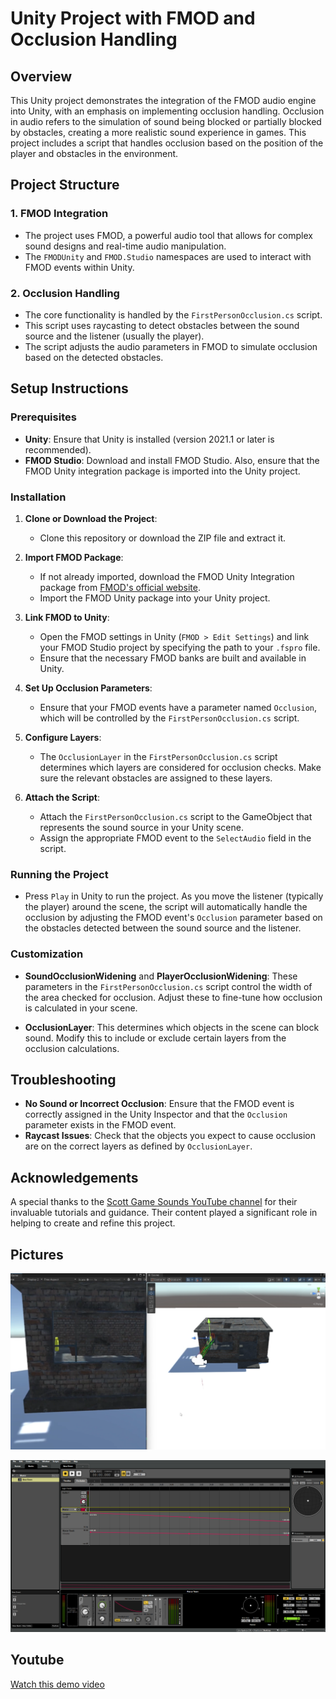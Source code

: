 # Unity Project with FMOD and Occlusion Handling

## Overview

This Unity project demonstrates the integration of the FMOD audio engine into Unity, with an emphasis on implementing occlusion handling. Occlusion in audio refers to the simulation of sound being blocked or partially blocked by obstacles, creating a more realistic sound experience in games. This project includes a script that handles occlusion based on the position of the player and obstacles in the environment.

## Project Structure

### 1. **FMOD Integration**
   - The project uses FMOD, a powerful audio tool that allows for complex sound designs and real-time audio manipulation.
   - The `FMODUnity` and `FMOD.Studio` namespaces are used to interact with FMOD events within Unity.

### 2. **Occlusion Handling**
   - The core functionality is handled by the `FirstPersonOcclusion.cs` script.
   - This script uses raycasting to detect obstacles between the sound source and the listener (usually the player).
   - The script adjusts the audio parameters in FMOD to simulate occlusion based on the detected obstacles.

## Setup Instructions

### Prerequisites
- **Unity**: Ensure that Unity is installed (version 2021.1 or later is recommended).
- **FMOD Studio**: Download and install FMOD Studio. Also, ensure that the FMOD Unity integration package is imported into the Unity project.

### Installation

1. **Clone or Download the Project**: 
   - Clone this repository or download the ZIP file and extract it.

2. **Import FMOD Package**:
   - If not already imported, download the FMOD Unity Integration package from [FMOD's official website](https://fmod.com/).
   - Import the FMOD Unity package into your Unity project.

3. **Link FMOD to Unity**:
   - Open the FMOD settings in Unity (`FMOD > Edit Settings`) and link your FMOD Studio project by specifying the path to your `.fspro` file.
   - Ensure that the necessary FMOD banks are built and available in Unity.

4. **Set Up Occlusion Parameters**:
   - Ensure that your FMOD events have a parameter named `Occlusion`, which will be controlled by the `FirstPersonOcclusion.cs` script.

5. **Configure Layers**:
   - The `OcclusionLayer` in the `FirstPersonOcclusion.cs` script determines which layers are considered for occlusion checks. Make sure the relevant obstacles are assigned to these layers.

6. **Attach the Script**:
   - Attach the `FirstPersonOcclusion.cs` script to the GameObject that represents the sound source in your Unity scene.
   - Assign the appropriate FMOD event to the `SelectAudio` field in the script.

### Running the Project

- Press `Play` in Unity to run the project. As you move the listener (typically the player) around the scene, the script will automatically handle the occlusion by adjusting the FMOD event's `Occlusion` parameter based on the obstacles detected between the sound source and the listener.

### Customization

- **SoundOcclusionWidening** and **PlayerOcclusionWidening**: These parameters in the `FirstPersonOcclusion.cs` script control the width of the area checked for occlusion. Adjust these to fine-tune how occlusion is calculated in your scene.
  
- **OcclusionLayer**: This determines which objects in the scene can block sound. Modify this to include or exclude certain layers from the occlusion calculations.

## Troubleshooting

- **No Sound or Incorrect Occlusion**: Ensure that the FMOD event is correctly assigned in the Unity Inspector and that the `Occlusion` parameter exists in the FMOD event.
- **Raycast Issues**: Check that the objects you expect to cause occlusion are on the correct layers as defined by `OcclusionLayer`.

## Acknowledgements

A special thanks to the [Scott Game Sounds YouTube channel](https://www.youtube.com/watch?v=wTOHc803_ys&t=3641s) for their invaluable tutorials and guidance. Their content played a significant role in helping to create and refine this project.

## Pictures

![Unity_Occlusion](image-1.png)

![FMOD software](image.png)

## Youtube

[Watch this demo video](https://youtu.be/3ppX4MGABNY)

